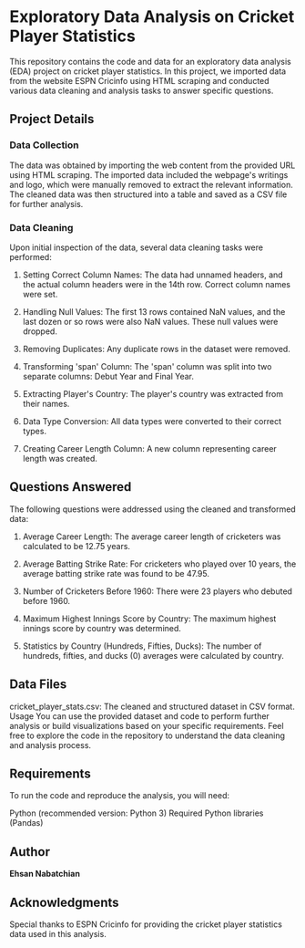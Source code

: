 # Exploratory Data Analysis on Cricket Player Statistics

This repository contains the code and data for an exploratory data analysis (EDA) project on cricket player statistics. In this project, we imported data from the website ESPN Cricinfo using HTML scraping and conducted various data cleaning and analysis tasks to answer specific questions.

## Project Details
### Data Collection
The data was obtained by importing the web content from the provided URL using HTML scraping. The imported data included the webpage's writings and logo, which were manually removed to extract the relevant information. The cleaned data was then structured into a table and saved as a CSV file for further analysis.

### Data Cleaning
Upon initial inspection of the data, several data cleaning tasks were performed:

1. Setting Correct Column Names: The data had unnamed headers, and the actual column headers were in the 14th row. Correct column names were set.

2. Handling Null Values: The first 13 rows contained NaN values, and the last dozen or so rows were also NaN values. These null values were dropped.

3. Removing Duplicates: Any duplicate rows in the dataset were removed.

4. Transforming 'span' Column: The 'span' column was split into two separate columns: Debut Year and Final Year.

5. Extracting Player's Country: The player's country was extracted from their names.

6. Data Type Conversion: All data types were converted to their correct types.

7. Creating Career Length Column: A new column representing career length was created.

## Questions Answered
The following questions were addressed using the cleaned and transformed data:

1. Average Career Length: The average career length of cricketers was calculated to be 12.75 years.

2. Average Batting Strike Rate: For cricketers who played over 10 years, the average batting strike rate was found to be 47.95.

3. Number of Cricketers Before 1960: There were 23 players who debuted before 1960.

4. Maximum Highest Innings Score by Country: The maximum highest innings score by country was determined.

5. Statistics by Country (Hundreds, Fifties, Ducks): The number of hundreds, fifties, and ducks (0) averages were calculated by country.

## Data Files
cricket_player_stats.csv: The cleaned and structured dataset in CSV format.
Usage
You can use the provided dataset and code to perform further analysis or build visualizations based on your specific requirements. Feel free to explore the code in the repository to understand the data cleaning and analysis process.

## Requirements
To run the code and reproduce the analysis, you will need:

Python (recommended version: Python 3)
Required Python libraries (Pandas)

## Author
**Ehsan Nabatchian**


## Acknowledgments
Special thanks to ESPN Cricinfo for providing the cricket player statistics data used in this analysis.

